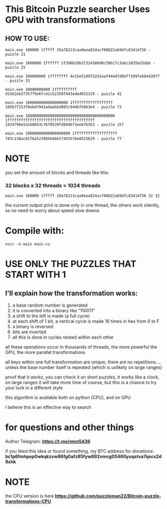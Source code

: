 # This Bitcoin Puzzle searcher Uses GPU with transformations


## HOW TO USE:

`main.exe 100000 1fffff 29a78213caa9eea824acf08022ab9dfc83414f56 - puzzle 21`

`main.exe 1000000 1ffffff 2f396b29b27324300d0c59b17c3abc1835bd3dbb - puzzle 25`

`main.exe 100000000 1ffffffff 4e15e5189752d1eaf444dfd6bff399feb0443977 - puzzle 33`

`main.exe 10000000000 1ffffffffff d1562eb37357f9e6fc41cb2359f4d3eda4032329 - puzzle 41`

`main.exe 1000000000000000000 1ffffffffffffffffff 105b7f253f0ebd7843adaebbd805c944bfb863e4 - puzzle 73`

`main.exe 1000000000000000000000000000000000000000 1fffffffffffffffffffffffffffffffffffffff 242d790e5a168043c76f0539fd894b73ee67b3b3 - puzzle 157`

`main.exe 10000000000000000000 1fffffffffffffffffff 783c138ac81f6a52398564bb17455576e8525b29 - puzzle 77`
`
# NOTE

you set the amount of blocks and threads like this:

###  32 blocks x 32 threads = 1024 threads
`main.exe 100000 1fffff 29a78213caa9eea824acf08022ab9dfc83414f56 32 32`

the current output print is done only in one thread, the others work silently, so no need to worry about speed slow downs

# Compile with:

`nvcc -o main main.cu`

# USE ONLY THE PUZZLES THAT START WITH 1

## I'll explain how the transformation works:

1) a base random number is generated
2) it is converted into a binary like "110011"
3) a shift to the left is made (a full cycle)
4) at each shift of 1 bit, a vertical cycle is made 16 times in hex from 0 to F
5) a binary is reversed
6) bits are inverted
7) all this is done in cycles nested within each other

all these operations occur in thousands of threads, the more powerful the GPU, the more parallel transformations

all keys within one full transformation are unique, there are no repetitions.... unless the base number itself is repeated (which is unlikely on large ranges)

proof that it works, you can check it on short puzzles, it works like a clock, on large ranges it will take more time of course, but this is a chance to try your luck in a different style

this algorithm is available both on python (CPU), and on GPU

I believe this is an effective way to search

# for questions and other things
Author Telegram: **https://t.me/nmn5436**

if you liked this idea or found something, my BTC address for donations:
**bc1p6fmhpep0wkqkzvw86fg0afz85fyw692vmcg05460yuqstva7qscs2d9xhk**

# NOTE

the CPU version is here **https://github.com/puzzleman22/Bitcoin-puzzle-transformations-CPU**
